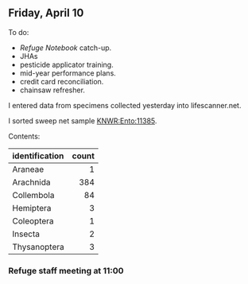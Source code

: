 
## Friday, April 10

To do:

* *Refuge Notebook* catch-up.
* JHAs
* pesticide applicator training.
* mid-year performance plans.
* credit card reconciliation.
* chainsaw refresher.

I entered data from specimens collected yesterday into lifescanner.net.

I sorted sweep net sample [KNWR:Ento:11385](http://arctos.database.museum/guid/KNWR:Ento:11385).

Contents:

identification|count
:---|---:
Araneae|1
Arachnida|384
Collembola|84
Hemiptera|3
Coleoptera|1
Insecta|2
Thysanoptera|3

### Refuge staff meeting at 11:00

